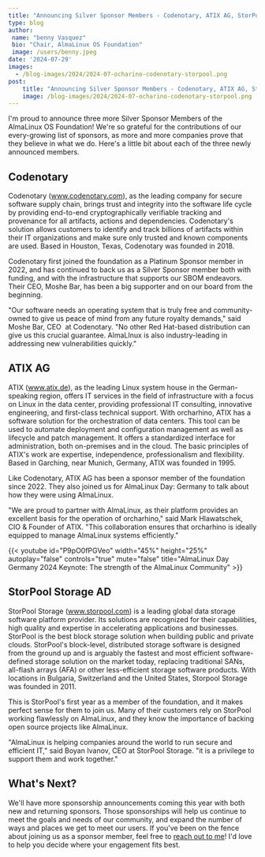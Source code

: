 ```yaml
---
title: "Announcing Silver Sponsor Members - Codenotary, ATIX AG, StorPool Storage AD"
type: blog
author: 
 name: "benny Vasquez"
 bio: "Chair, AlmaLinux OS Foundation"
 image: /users/benny.jpeg
date: '2024-07-29'
images:
  - /blog-images/2024/2024-07-ocharino-codenotary-storpool.png
post: 
    title: "Announcing Silver Sponsor Members - Codenotary, ATIX AG, StorPool Storage AD"
    image: /blog-images/2024/2024-07-ocharino-codenotary-storpool.png
---
```


I'm proud to announce three more Silver Sponsor Members of the AlmaLinux OS Foundation! We're so grateful for the contributions of our every-growing list of sponsors, as more and more companies prove that they believe in what we do. Here's a little bit about each of the three newly announced members. 

## Codenotary

Codenotary (www.codenotary.com), as the leading company for secure software supply chain, brings trust and integrity into the software life cycle by providing end-to-end cryptographically verifiable tracking and provenance for all artifacts, actions and dependencies. Codenotary's solution allows customers to identify and track billions of artifacts within their IT organizations and make sure only trusted and known components are used. Based in Houston, Texas, Codenotary was founded in 2018.

Codenotary first joined the foundation as a Platinum Sponsor member in 2022, and has continued to back us as a Silver Sponsor member both with funding, and with the infrastructure that supports our SBOM endeavors. Their CEO, Moshe Bar, has been a big supporter and on our board from the beginning.

"Our software needs an operating system that is truly free and community-owned to give us peace of mind from any future royalty demands," said Moshe Bar, CEO  at Codenotary. "No other Red Hat-based distribution can give us this crucial guarantee. AlmaLInux is also industry-leading in addressing new vulnerabilities quickly."

## ATIX AG

ATIX (www.atix.de), as the leading Linux system house in the German-speaking region, offers IT services in the field of infrastructure with a focus on Linux in the data center, providing professional IT consulting, innovative engineering, and first-class technical support. With orcharhino, ATIX has a software solution for the orchestration of data centers. This tool can be used to automate deployment and configuration management as well as lifecycle and patch management. It offers a standardized interface for administration, both on-premises and in the cloud. The basic principles of ATIX's work are expertise, independence, professionalism and flexibility. Based in Garching, near Munich, Germany, ATIX was founded in 1995.

Like Codenotary, ATIX AG has been a sponsor member of the foundation since 2022. They also joined us for AlmaLinux Day: Germany to talk about how they were using AlmaLinux.

"We are proud to partner with AlmaLinux, as their platform provides an excellent basis for the operation of orcharhino," said Mark Hlawatschek, CIO & Founder of ATIX. "This collaboration ensures that orcharhino is ideally equipped to manage AlmaLinux systems efficiently."

{{< youtube id="P9pO0fPGVeo" width="45%" height="25%" autoplay="false" controls="true" mute="false" title="AlmaLinux Day Germany 2024 Keynote: The strength of the AlmaLinux Community" >}}

## StorPool Storage AD

StorPool Storage (www.storpool.com) is a leading global data storage software platform provider. Its solutions are recognized for their capabilities, high quality and expertise in accelerating applications and businesses. StorPool is the best block storage solution when building public and private clouds. StorPool's block-level, distributed storage software is designed from the ground up and is arguably the fastest and most efficient software-defined storage solution on the market today, replacing traditional SANs, all-flash arrays (AFA) or other less-efficient storage software products. With locations in Bulgaria, Switzerland and the United States, Storpool Storage was founded in 2011.

This is StorPool's first year as a member of the foundation, and it makes perfect sense for them to join us. Many of their customers rely on StorPool working flawlessly on AlmaLinux, and they know the importance of backing open source projects like AlmaLinux.

"AlmaLinux is helping companies around the world to run secure and efficient IT," said Boyan Ivanov, CEO at StorPool Storage. "it is a privilege to support them and work together."

## What's Next?

We'll have more sponsorship announcements coming this year with both new and returning sponsors. Those sponsorships will help us continue to meet the goals and needs of our community, and expand the number of ways and places we get to meet our users. If you've been on the fence about joining us as a sponsor member, feel free to <a href="mailto:benny@almalinux.org">reach out to me</a>! I'd love to help you decide where your engagement fits best.

